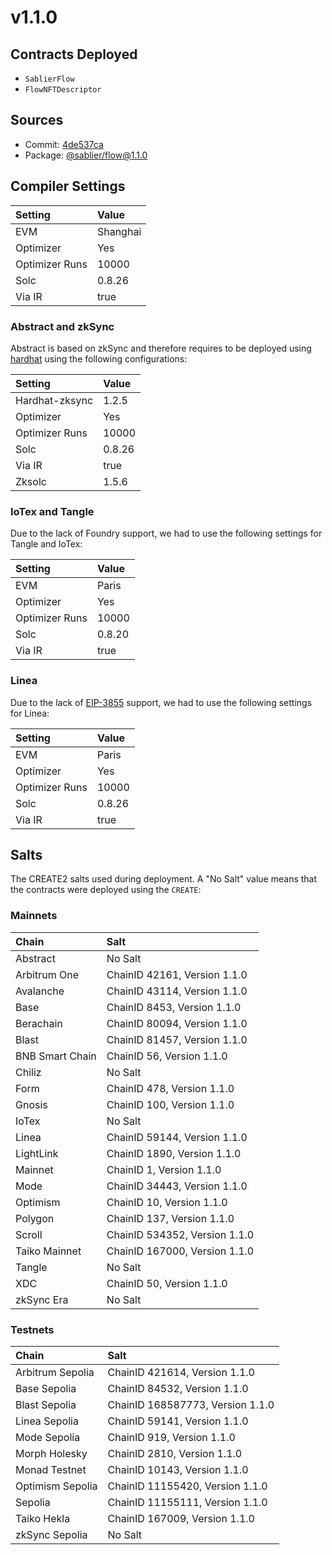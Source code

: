 # v1.1.0

## Contracts Deployed

- `SablierFlow`
- `FlowNFTDescriptor`

## Sources

- Commit: [4de537ca](https://github.com/sablier-labs/flow/commit/4de537ca582e9dc9bb95bbcf6f66df29d644d877)
- Package: [@sablier/flow@1.1.0](https://npmjs.com/package/@sablier/flow/v/1.1.0)

## Compiler Settings

| Setting        | Value    |
| :------------- | :------- |
| EVM            | Shanghai |
| Optimizer      | Yes      |
| Optimizer Runs | 10000    |
| Solc           | 0.8.26   |
| Via IR         | true     |

### Abstract and zkSync

Abstract is based on zkSync and therefore requires to be deployed using
[hardhat](https://docs.abs.xyz/build-on-abstract/smart-contracts/hardhat) using the following configurations:

| Setting        | Value  |
| :------------- | :----- |
| Hardhat-zksync | 1.2.5  |
| Optimizer      | Yes    |
| Optimizer Runs | 10000  |
| Solc           | 0.8.26 |
| Via IR         | true   |
| Zksolc         | 1.5.6  |

### IoTex and Tangle

Due to the lack of Foundry support, we had to use the following settings for Tangle and IoTex:

| Setting        | Value  |
| :------------- | :----- |
| EVM            | Paris  |
| Optimizer      | Yes    |
| Optimizer Runs | 10000  |
| Solc           | 0.8.20 |
| Via IR         | true   |

### Linea

Due to the lack of [EIP-3855](https://eips.ethereum.org/EIPS/eip-3855) support, we had to use the following settings for
Linea:

| Setting        | Value  |
| :------------- | :----- |
| EVM            | Paris  |
| Optimizer      | Yes    |
| Optimizer Runs | 10000  |
| Solc           | 0.8.26 |
| Via IR         | true   |

## Salts

The CREATE2 salts used during deployment. A "No Salt" value means that the contracts were deployed using the `CREATE`:

### Mainnets

| Chain           | Salt                          |
| :-------------- | :---------------------------- |
| Abstract        | No Salt                       |
| Arbitrum One    | ChainID 42161, Version 1.1.0  |
| Avalanche       | ChainID 43114, Version 1.1.0  |
| Base            | ChainID 8453, Version 1.1.0   |
| Berachain       | ChainID 80094, Version 1.1.0  |
| Blast           | ChainID 81457, Version 1.1.0  |
| BNB Smart Chain | ChainID 56, Version 1.1.0     |
| Chiliz          | No Salt                       |
| Form            | ChainID 478, Version 1.1.0    |
| Gnosis          | ChainID 100, Version 1.1.0    |
| IoTex           | No Salt                       |
| Linea           | ChainID 59144, Version 1.1.0  |
| LightLink       | ChainID 1890, Version 1.1.0   |
| Mainnet         | ChainID 1, Version 1.1.0      |
| Mode            | ChainID 34443, Version 1.1.0  |
| Optimism        | ChainID 10, Version 1.1.0     |
| Polygon         | ChainID 137, Version 1.1.0    |
| Scroll          | ChainID 534352, Version 1.1.0 |
| Taiko Mainnet   | ChainID 167000, Version 1.1.0 |
| Tangle          | No Salt                       |
| XDC             | ChainID 50, Version 1.1.0     |
| zkSync Era      | No Salt                       |

### Testnets

| Chain            | Salt                             |
| :--------------- | :------------------------------- |
| Arbitrum Sepolia | ChainID 421614, Version 1.1.0    |
| Base Sepolia     | ChainID 84532, Version 1.1.0     |
| Blast Sepolia    | ChainID 168587773, Version 1.1.0 |
| Linea Sepolia    | ChainID 59141, Version 1.1.0     |
| Mode Sepolia     | ChainID 919, Version 1.1.0       |
| Morph Holesky    | ChainID 2810, Version 1.1.0      |
| Monad Testnet    | ChainID 10143, Version 1.1.0     |
| Optimism Sepolia | ChainID 11155420, Version 1.1.0  |
| Sepolia          | ChainID 11155111, Version 1.1.0  |
| Taiko Hekla      | ChainID 167009, Version 1.1.0    |
| zkSync Sepolia   | No Salt                          |
